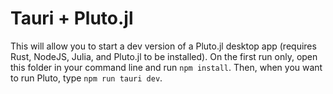 # Tauri + Pluto.jl

This will allow you to start a dev version of a Pluto.jl desktop app (requires Rust, NodeJS, Julia, and Pluto.jl to be installed). On the first run only, open this folder in your command line and run `npm install`. Then, when you want to run Pluto, type `npm run tauri dev`. 
